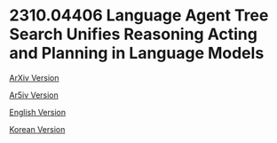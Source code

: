 # 2310.04406 Language Agent Tree Search Unifies Reasoning Acting and Planning in Language Models

[ArXiv Version](https://arxiv.org/abs/2310.04406)

[Ar5iv Version](https://ar5iv.org/abs/2310.04406)

[English Version](https://raw.githack.com/kh-kim/arxiv-translator/master/2310.04406/paper.en.html)

[Korean Version](https://raw.githack.com/kh-kim/arxiv-translator/master/2310.04406/paper.ko.html)